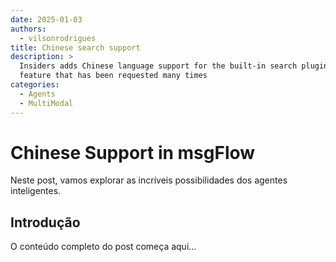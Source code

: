 ```yaml
---
date: 2025-01-03
authors: 
  - vilsonrodrigues
title: Chinese search support
description: >
  Insiders adds Chinese language support for the built-in search plugin – a
  feature that has been requested many times
categories:
  - Agents
  - MultiModal
---
```


# Chinese Support in msgFlow

Neste post, vamos explorar as incríveis possibilidades dos agentes inteligentes.

<!-- more -->

## Introdução

O conteúdo completo do post começa aqui...